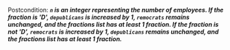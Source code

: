 Postcondition: ***`n` is an integer representing the number of employees. If the fraction is 'D', `depublicans` is increased by 1, `remocrats` remains unchanged, and the fractions list has at least 1 fraction. If the fraction is not 'D', `remocrats` is increased by 1, `depublicans` remains unchanged, and the fractions list has at least 1 fraction.***